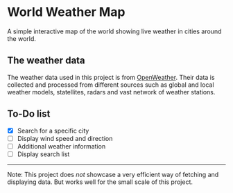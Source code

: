 # World Weather Map

A simple interactive map of the world showing live weather in cities around the world.

## The weather data

The weather data used in this project is from [OpenWeather](https://openweathermap.org/current). Their data is collected and processed from different sources such as global and local weather models, statellites, radars and vast network of weather stations.

## To-Do list

- [x] Search for a specific city
- [ ] Display wind speed and direction
- [ ] Additional weather information
- [ ] Display search list

---

Note: This project does *not* showcase a very efficient way of fetching and displaying data. But works well for the small scale of this project. 
